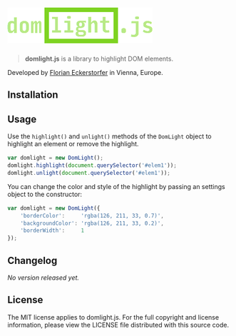 ![domlight.js](https://raw.githubusercontent.com/florianeckerstorfer/domlight.js/master/docs/domlightjs.png)
===

> **domlight.js** is a library to highlight DOM elements.

Developed by [Florian Eckerstorfer](https://florian.ec) in Vienna, Europe.

Installation
------------


Usage
-----

Use the `highlight()` and `unlight()` methods of the `DomLight` object to highlight an element or remove the highlight.
```javascript
var domlight = new DomLight();
domlight.highlight(document.querySelector('#elem1'));
domlight.unlight(document.querySelector('#elem1'));
```

You can change the color and style of the highlight by passing an settings object to the constructor:
```javascript
var domlight = new DomLight({
    'borderColor':     'rgba(126, 211, 33, 0.7)',
    'backgroundColor': 'rgba(126, 211, 33, 0.2)',
    'borderWidth':     1
});
```

Changelog
---------

*No version released yet.*

License
--------

The MIT license applies to domlight.js. For the full copyright and license information, please view the LICENSE file distributed with this source code.

